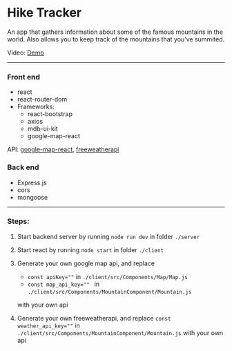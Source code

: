 # Hike Tracker

An app that gathers information about some of the famous mountains in the world. Also allows you to keep track of the mountains that you've summited.

Video: [Demo](https://youtu.be/w2l8AdGQSGg)

---

### Front end
- react
- react-router-dom
- Frameworks: 
  - react-bootstrap
  - axios
  - mdb-ui-kit
  - google-map-react
 
API: [google-map-react](https://github.com/google-map-react/google-map-react),
     [freeweatherapi](https://www.weatherapi.com)

### Back end
- Express.js
- cors
- mongoose

---

### Steps: 

1. Start backend server by running ```node run dev``` in folder ```./server```
2. Start react by running ```node start``` in folder ```./client```
3. Generate your own google map api, and replace
   - ```const apiKey=""``` in ```./client/src/Components/Map/Map.js```
   - ```const map_api_key="" ``` in ```./client/src/Components/MountainComponent/Mountain.js```
     
   with your own api
5. Generate your own freeweatherapi, and replace ```const weather_api_key=""``` in ```./client/src/Components/MountainComponent/Mountain.js``` with your own api



